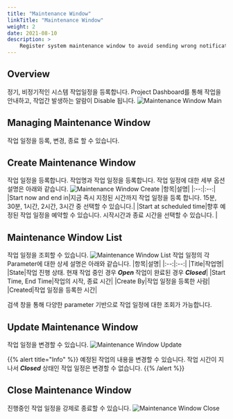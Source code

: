 ```yaml
---
title: "Maintenance Window"
linkTitle: "Maintenance Window"
weight: 2
date: 2021-08-10
description: >
    Register system maintenance window to avoid sending wrong notification
---
```


## Overview
정기, 비정기적인 시스템 작업일정을 등록합니다. Project Dashboard를 통해 작업을 안내하고, 작업간 발생하는 알람이 Disable 됩니다.
![Maintenance Window Main](/ko/docs/guides/alert_manager/project_dashboard/maintenance_window_img/maintenance_window_img_02.png)

## Managing Maintenance Window
작업 일정을 등록, 변경, 종료 할 수 있습니다.

## Create Maintenance Window
작업 일정을 등록합니다. 작업명과 작업 일정을 등록합니다.
작업 일정에 대한 세부 옵션설명은 아래와 같습니다.
![Maintenance Window Create](/ko/docs/guides/alert_manager/project_dashboard/maintenance_window_img/maintenance_window_img_01.png)
|항목|설명|
|:--:|:--:|
|Start now and end in|지금 즉시 지정된 시간까지 작업 일정을 등록 합니다. 15분, 30분, 1시간, 2시간, 3시간 중 선택할 수 있습니다.|
|Start at scheduled time|향후 예정된 작업 일정을 예약할 수 있습니다. 시작시간과 종료 시간을 선택할 수 있습니다. |

## Maintenance Window List
작업 일정을 조회할 수 있습니다.
![Maintenance Window List](/ko/docs/guides/alert_manager/project_dashboard/maintenance_window_img/maintenance_window_img_03.png)
작업 일정의 각 Parameter에 대한 상세 설명은 아래와 같습니다.
|항목|설명|
|:--:|:--:|
|Title|작업명|
|State|작업 진행 상태. 현재 작업 중인 경우 _**Open**_ 작업이 완료된 경우 _**Closed**_|
|Start Time, End Time|작업의 시작, 종료 시간|
|Create By|작업 일정을 등록한 사람|
|Created|작업 일정을 등록한 시간|

검색 창을 통해 다양한 parameter 기반으로 작업 일정에 대한 조회가 가능합니다.

## Update Maintenance Window
작업 일정을 변경할 수 있습니다.
![Maintenance Window Update](/ko/docs/guides/alert_manager/project_dashboard/maintenance_window_img/maintenance_window_img_04.png)

{{% alert title="Info" %}}
예정된 작업의 내용을 변경할 수 있습니다. 작업 시간이 지나서 _**Closed**_ 상태인 작업 일정은 변경할 수 없습니다.
{{% /alert %}}

## Close Maintenance Window
진행중인 작업 일정을 강제로 종료할 수 있습니다.
![Maintenance Window Close](/ko/docs/guides/alert_manager/project_dashboard/maintenance_window_img/maintenance_window_img_05.png)

